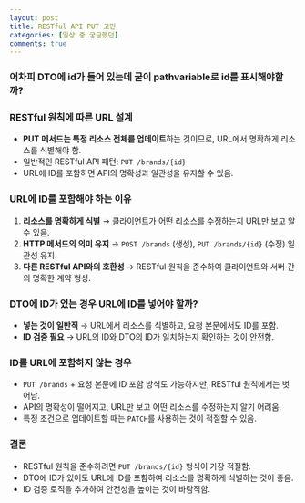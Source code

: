 ```yaml
---
layout: post
title: RESTful API PUT 고민
categories: [일상 중 궁금했던]
comments: true
---
```


### 어차피 DTO에 id가 들어 있는데 굳이 pathvariable로 id를 표시해야할까?

### RESTful 원칙에 따른 URL 설계
- **PUT 메서드는 특정 리소스 전체를 업데이트**하는 것이므로, URL에서 명확하게 리소스를 식별해야 함.
- 일반적인 RESTful API 패턴: `PUT /brands/{id}`
- URL에 ID를 포함하면 API의 명확성과 일관성을 유지할 수 있음.

### URL에 ID를 포함해야 하는 이유
1. **리소스를 명확하게 식별** → 클라이언트가 어떤 리소스를 수정하는지 URL만 보고 알 수 있음.
2. **HTTP 메서드의 의미 유지** → `POST /brands` (생성), `PUT /brands/{id}` (수정) 일관성 유지.
3. **다른 RESTful API와의 호환성** → RESTful 원칙을 준수하여 클라이언트와 서버 간의 명확한 계약 형성.

### DTO에 ID가 있는 경우 URL에 ID를 넣어야 할까?
- **넣는 것이 일반적** → URL에서 리소스를 식별하고, 요청 본문에서도 ID를 포함.
- **ID 검증 필요** → URL의 ID와 DTO의 ID가 일치하는지 확인하는 것이 안전함.

### ID를 URL에 포함하지 않는 경우
- `PUT /brands` + 요청 본문에 ID 포함 방식도 가능하지만, RESTful 원칙에서는 벗어남.
- API의 명확성이 떨어지고, URL만 보고 어떤 리소스를 수정하는지 알기 어려움.
- 특정 조건으로 업데이트할 때는 `PATCH`를 사용하는 것이 적절할 수 있음.

### 결론
- RESTful 원칙을 준수하려면 `PUT /brands/{id}` 형식이 가장 적절함.
- DTO에 ID가 있어도 URL에 ID를 포함하여 리소스를 명확하게 식별하는 것이 좋음.
- ID 검증 로직을 추가하여 안전성을 높이는 것이 바람직함.


